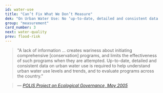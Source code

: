 ```yaml
---
id: water-use
title: "Can’t Fix What We Don’t Measure"
dek: "On Urban Water Use: No ‘up-to-date, detailed and consistent data.’"
group: "measurement"
card_number: 3
next: water-quality
prev: flood-risk
---
```


<div id="DC-note-213233" class="DC-note-container"></div>
<script src="//s3.amazonaws.com/s3.documentcloud.org/notes/loader.js"></script>
<script>
  dc.embed.loadNote('//www.documentcloud.org/documents/1845775-watershed/annotations/213233.js');
</script>


> "A lack of information … creates wariness about initiating comprehensive [conservation] programs, and limits the effectiveness of such programs when they are attempted. Up-to-date, detailed and consistent data on urban water use is required to help understand urban water use levels and trends, and to evaluate programs across the country."

> — <cite>[POLIS Project on Ecological Governance, May 2005][1]</cite>

[1]:https://www.documentcloud.org/documents/1845775-watershed.html#document/p93/a213233
